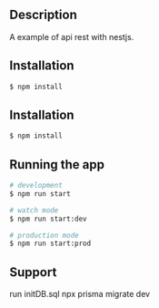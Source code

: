 ## Description

A example of api rest with nestjs.

## Installation

```bash
$ npm install
```

## Installation

```bash
$ npm install
```

## Running the app

```bash
# development
$ npm run start

# watch mode
$ npm run start:dev

# production mode
$ npm run start:prod
```
<!-- 
## Test

```bash
# unit tests
$ npm run test

# e2e tests
$ npm run test:e2e

# test coverage
$ npm run test:cov
``` -->

## Support

run initDB.sql
npx prisma migrate dev 